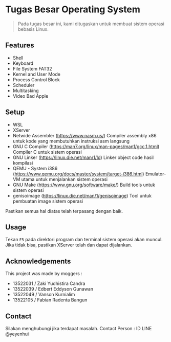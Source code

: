# Tugas Besar Operating System
> Pada tugas besar ini, kami ditugaskan untuk membuat sistem operasi bebasis Linux. 


## Features
- Shell
- Keyboard
- File System FAT32
- Kernel and User Mode
- Process Control Block
- Scheduler
- Multitasking
- Video Bad Apple


## Setup
- WSL
- XServer
- Netwide Assembler (https://www.nasm.us/) 
Compiler assembly x86 untuk kode yang membutuhkan instruksi asm langsung 
- GNU C Compiler (https://man7.org/linux/man-pages/man1/gcc.1.html) 
Compiler C untuk sistem operasi
- GNU Linker (https://linux.die.net/man/1/ld)
Linker object code hasil kompilasi
- QEMU - System i386 (https://www.qemu.org/docs/master/system/target-i386.html) 
Emulator-VM utama untuk menjalankan sistem operasi
- GNU Make (https://www.gnu.org/software/make/) 
Build tools untuk sistem operasi
- genisoimage (https://linux.die.net/man/1/genisoimage) 
Tool untuk pembuatan image sistem operasi

Pastikan semua hal diatas telah terpasang dengan baik.


## Usage
Tekan `F5` pada direktori program dan terminal sistem operasi akan muncul. Jika tidak bisa, pastikan XServer telah dan dapat dijalankan.


## Acknowledgements
This project was made by moggers : 
- 13522031 / Zaki Yudhistira Candra
- 13522039 / Edbert Eddyson Gunawan
- 13522049 / Vanson Kurnialim
- 13522105 / Fabian Radenta Bangun


## Contact
Silakan menghubungi jika terdapat masalah.
Contact Person :
ID LINE @yeyenhui